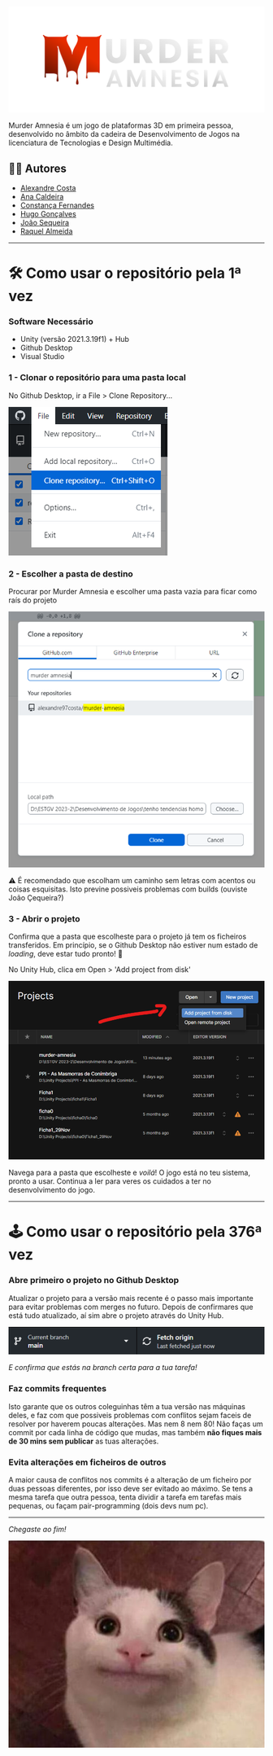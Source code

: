 ![Logo](readme-imgs/game-logo.png)

Murder Amnesia é um jogo de plataformas 3D em primeira pessoa, desenvolvido no âmbito da cadeira de Desenvolvimento de Jogos na licenciatura de Tecnologias e Design Multimédia. 

## 👨‍💻 Autores
- [Alexandre Costa](https://github.com/alexandre97costa)
- [Ana Caldeira](https://github.com/anacaldeira98)
- [Constança Fernandes](https://github.com/SirenaCutie)
- [Hugo Gonçalves](https://github.com/cg-Hugo)
- [João Sequeira](https://github.com/JoaoSeque1ra)
- [Raquel Almeida](https://github.com/Raquelmeida)

---

# 🛠 Como usar o repositório pela 1ª vez

### Software Necessário
- Unity (versão 2021.3.19f1) + Hub
- Github Desktop
- Visual Studio


### 1 - Clonar o repositório para uma pasta local

No Github Desktop, ir a File > Clone Repository... 

![Clone repo](readme-imgs/1-clone-repo.png)

### 2 - Escolher a pasta de destino

Procurar por Murder Amnesia e escolher uma pasta vazia para ficar como raís do projeto

![Choose folder](readme-imgs/2-choose-folder.png)

⚠ É recomendado que escolham um caminho sem letras com acentos ou coisas esquisitas. Isto previne possiveis problemas com builds (ouviste João Çequeira?)

### 3 - Abrir o projeto

Confirma que a pasta que escolheste para o projeto já tem os ficheiros transferidos. Em princípio, se o Github Desktop não estiver num estado de _loading_, deve estar tudo pronto! 🥳

No Unity Hub, clica em Open > 'Add project from disk'

![Open project](readme-imgs/3-open-project.png)

Navega para a pasta que escolheste e _voilá_! O jogo está no teu sistema, pronto a usar. Continua a ler para veres os cuidados a ter no desenvolvimento do jogo.

---

# 🕹 Como usar o repositório pela 376ª vez

### Abre primeiro o projeto no Github Desktop

Atualizar o projeto para a versão mais recente é o passo mais importante para evitar problemas com merges no futuro. Depois de confirmares que está tudo atualizado, aí sim abre o projeto através do Unity Hub. 

![screenshot](readme-imgs/ss.png)

_E confirma que estás na branch certa para a tua tarefa!_

### Faz commits frequentes

Isto garante que os outros coleguinhas têm a tua versão nas máquinas deles, e faz com que possiveis problemas com conflitos sejam faceis de resolver por haverem poucas alterações. Mas nem 8 nem 80! Não faças um commit por cada linha de código que mudas, mas também **não fiques mais de 30 mins sem publicar** as tuas alterações.

### Evita alterações em ficheiros de outros

A maior causa de conflitos nos commits é a alteração de um ficheiro por duas pessoas diferentes, por isso deve ser evitado ao máximo. Se tens a mesma tarefa que outra pessoa, tenta dividir a tarefa em tarefas mais pequenas, ou façam pair-programming (dois devs num pc).


---

_Chegaste ao fim!_ 

![hm](readme-imgs/hm.png)
